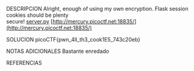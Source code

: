 DESCRIPCION 
 Alright, enough of using my own encryption. Flask session cookies should be plenty secure! [server.py](https://mercury.picoctf.net/static/99a50920a248ec37c39b8e3ab0af8789/server.py) [http://mercury.picoctf.net:18835/](http://mercury.picoctf.net:18835/)
 
SOLUCION
picoCTF{pwn_4ll_th3_cook1E5_743c20eb}

NOTAS ADICIONALES
Bastante enredado

REFERENCIAS